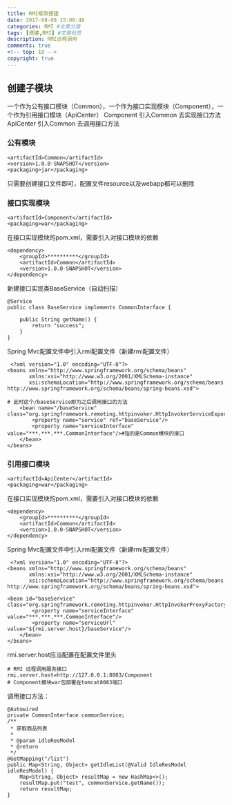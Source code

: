 ```yaml
---
title: RMI框架搭建
date: 2017-08-08 15:00:48
categories: RMI #文章分类
tags: [搭建,RMI] #文章标签
description: RMI远程调用
comments: true
<!-- top: 10 -->
copyright: true
---
```

<!-- more -->
## 创建子模块
一个作为公有接口模块（Common），一个作为接口实现模块（Component），一个作为引用接口模块（ApiCenter）
Component 引入Common 去实现接口方法
ApiCenter    引入Common 去调用接口方法
### 公有模块
```
<artifactId>Common</artifactId>
<version>1.0.0-SNAPSHOT</version>
<packaging>jar</packaging>
```
只需要创建接口文件即可，配置文件resource以及webapp都可以删除
### 接口实现模块
```
<artifactId>Component</artifactId>
<packaging>war</packaging>
```
在接口实现模块的pom.xml，需要引入对接口模块的依赖
```
<dependency>
    <groupId>**********</groupId>
    <artifactId>Common</artifactId>
    <version>1.0.0-SNAPSHOT</version>
</dependency>
```
新建接口实现类BaseService（自动扫描）
```
@Service
public class BaseService implements CommonInterface {

    public String getName() {
        return "success";
    }
}

```
Spring Mvc配置文件中引入rmi配置文件（新建rmi配置文件）
```
 <?xml version="1.0" encoding="UTF-8"?>
<beans xmlns="http://www.springframework.org/schema/beans"
       xmlns:xsi="http://www.w3.org/2001/XMLSchema-instance"
       xsi:schemaLocation="http://www.springframework.org/schema/beans http://www.springframework.org/schema/beans/spring-beans.xsd">
       
# 此时这个/baseService即为之后调用接口的方法
    <bean name="/baseService" class="org.springframework.remoting.httpinvoker.HttpInvokerServiceExporter">
        <property name="service" ref="baseService"/>
        <property name="serviceInterface" value="***.***.***.CommonInterface"/>#指的是Common模块的接口
    </bean>
</beans>
```
###  引用接口模块
```
<artifactId>ApiCenter</artifactId>
<packaging>war</packaging>
```
在接口实现模块的pom.xml，需要引入对接口模块的依赖
```
<dependency>
    <groupId>**********</groupId>
    <artifactId>Common</artifactId>
    <version>1.0.0-SNAPSHOT</version>
</dependency>
```
Spring Mvc配置文件中引入rmi配置文件（新建rmi配置文件）
```
 <?xml version="1.0" encoding="UTF-8"?>
<beans xmlns="http://www.springframework.org/schema/beans"
       xmlns:xsi="http://www.w3.org/2001/XMLSchema-instance"
       xsi:schemaLocation="http://www.springframework.org/schema/beans http://www.springframework.org/schema/beans/spring-beans.xsd">
       
<bean id="baseService" class="org.springframework.remoting.httpinvoker.HttpInvokerProxyFactoryBean">
        <property name="serviceInterface" value="***.***.***.CommonInterface"/>
        <property name="serviceUrl" value="${rmi.server.host}/baseService"/>
    </bean>
</beans>
```
rmi.server.host应当配置在配置文件里头
```
# RMI 远程调用服务接口
rmi.server.host=http://127.0.0.1:8083/Component
# Component模块war包部署在tomcat8083端口
```
调用接口方法：
```
@Autowired
private CommonInterface commonService;
/**
 * 获取商品列表
 *
 * @param idleResModel
 * @return
 */
@GetMapping("/list")
public Map<String, Object> getIdleList(@Valid IdleResModel idleResModel) {
    Map<String, Object> resultMap = new HashMap<>();
    resultMap.put("test", commonService.getName());
    return resultMap;
}
```

